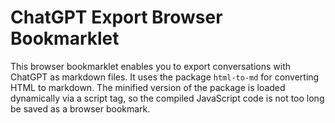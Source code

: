 # ChatGPT Export Browser Bookmarklet

This browser bookmarklet enables you to export conversations with ChatGPT as markdown files. It uses the package `html-to-md` for converting HTML to markdown. The minified version of the package is loaded dynamically via a script tag, so the compiled JavaScript code is not too long be saved as a browser bookmark.
